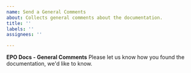 ```yaml
---
name: Send a General Comments
about: Collects general comments about the documentation.
title: ''
labels: ''
assignees: ''

---
```


**EPO Docs - General Comments**
Please let us know how you found the documentation, we'd like to know.
